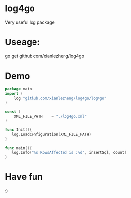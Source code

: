 # log4go
Very useful log package

# Useage:

go get github.com/xianlezheng/log4go

# Demo
```go
package main
import (
	log "github.com/xianlezheng/log4go/log4go"
)

const (
	XML_FILE_PATH    = "./log4go.xml"
)

func Init(){
   log.LoadConfiguration(XML_FILE_PATH)
}

func main(){
   log.Info("%s RowsAffected is :%d", insertSql, count)
}
```

# Have fun
:)
